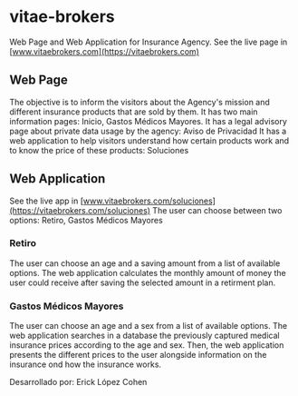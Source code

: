 # vitae-brokers
Web Page and Web Application for Insurance Agency.
See the live page in [www.vitaebrokers.com](https://vitaebrokers.com)

## Web Page
The objective is to inform the visitors about the Agency's mission and different insurance products that are sold by them.
It has two main information pages: Inicio, Gastos Médicos Mayores.
It has a legal advisory page about private data usage by the agency: Aviso de Privacidad
It has a web application to help visitors understand how certain products work and to know the price of these products: Soluciones

## Web Application
See the live app in [www.vitaebrokers.com/soluciones](https://vitaebrokers.com/soluciones)
The user can choose between two options: Retiro, Gastos Médicos Mayores

### Retiro
The user can choose an age and a saving amount from a list of available options. The web application calculates the monthly amount of money the user could receive after saving the selected amount in a retirment plan.

### Gastos Médicos Mayores
The user can choose an age and a sex from a list of available options. The web application searches in a database the previously captured medical insurance prices according to the age and sex. Then, the web application presents the different prices to the user alongside information on the insurance ond how the insurance works.

Desarrollado por: Erick López Cohen